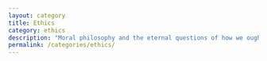 ```yaml
---
layout: category
title: Ethics
category: ethics
description: "Moral philosophy and the eternal questions of how we ought to live and relate to one another."
permalink: /categories/ethics/
---
```

